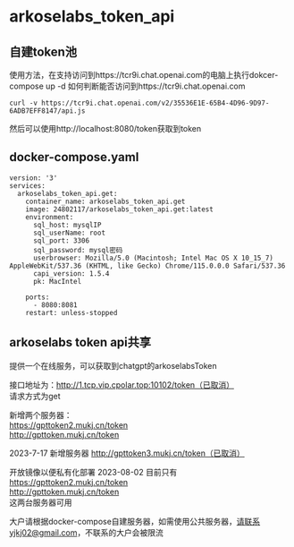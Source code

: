 # arkoselabs_token_api

## 自建token池

使用方法，在支持访问到https://tcr9i.chat.openai.com的电脑上执行dokcer-compose up -d
如何判断能否访问到https://tcr9i.chat.openai.com

```curl -v https://tcr9i.chat.openai.com/v2/35536E1E-65B4-4D96-9D97-6ADB7EFF8147/api.js```

然后可以使用http://localhost:8080/token获取到token

## docker-compose.yaml

```
version: '3'
services:
  arkoselabs_token_api.get:
    container_name: arkoselabs_token_api.get
    image: 24802117/arkoselabs_token_api.get:latest
    environment:
      sql_host: mysqlIP
      sql_userName: root
      sql_port: 3306
      sql_password: mysql密码
      userbrowser: Mozilla/5.0 (Macintosh; Intel Mac OS X 10_15_7) AppleWebKit/537.36 (KHTML, like Gecko) Chrome/115.0.0.0 Safari/537.36
      capi_version: 1.5.4
      pk: MacIntel
  
    ports:
      - 8080:8081
    restart: unless-stopped
```

## arkoselabs token api共享
提供一个在线服务，可以获取到chatgpt的arkoselabsToken

接口地址为：http://1.tcp.vip.cpolar.top:10102/token（已取消）<br/>
请求方式为get<br/>

新增两个服务器：<br/>
https://gpttoken2.mukj.cn/token<br/>
http://gpttoken.mukj.cn/token<br/>

2023-7-17 新增服务器
http://gpttoken3.mukj.cn/token（已取消）

开放镜像以便私有化部署
 2023-08-02
目前只有
https://gpttoken2.mukj.cn/token<br/>
http://gpttoken.mukj.cn/token<br/>
这两台服务器可用

大户请根据docker-compose自建服务器，如需使用公共服务器，请联系yjkj02@gmail.com，不联系的大户会被限流
